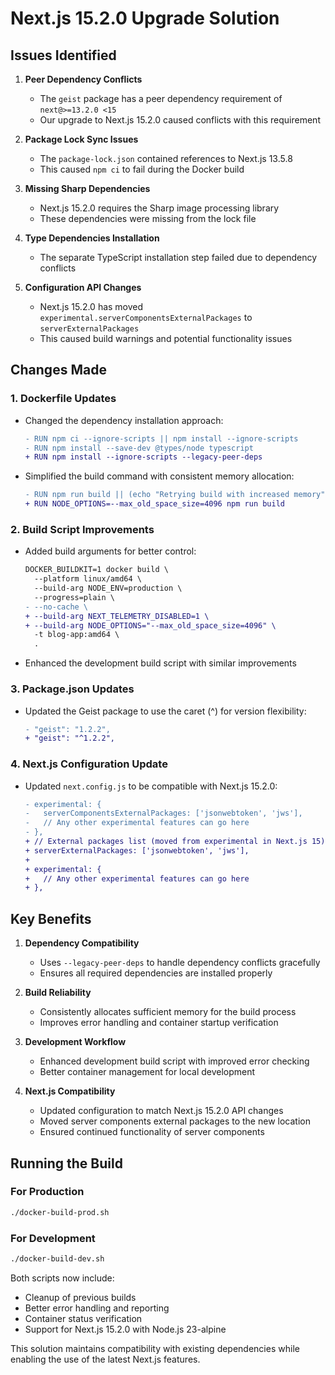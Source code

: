 # Next.js 15.2.0 Upgrade Solution

## Issues Identified

1. **Peer Dependency Conflicts**
   - The `geist` package has a peer dependency requirement of `next@>=13.2.0 <15`
   - Our upgrade to Next.js 15.2.0 caused conflicts with this requirement

2. **Package Lock Sync Issues**
   - The `package-lock.json` contained references to Next.js 13.5.8
   - This caused `npm ci` to fail during the Docker build

3. **Missing Sharp Dependencies**
   - Next.js 15.2.0 requires the Sharp image processing library
   - These dependencies were missing from the lock file

4. **Type Dependencies Installation**
   - The separate TypeScript installation step failed due to dependency conflicts

5. **Configuration API Changes**
   - Next.js 15.2.0 has moved `experimental.serverComponentsExternalPackages` to `serverExternalPackages`
   - This caused build warnings and potential functionality issues

## Changes Made

### 1. Dockerfile Updates

- Changed the dependency installation approach:
  ```diff
  - RUN npm ci --ignore-scripts || npm install --ignore-scripts
  - RUN npm install --save-dev @types/node typescript
  + RUN npm install --ignore-scripts --legacy-peer-deps
  ```

- Simplified the build command with consistent memory allocation:
  ```diff
  - RUN npm run build || (echo "Retrying build with increased memory" && NODE_OPTIONS=--max_old_space_size=4096 npm run build)
  + RUN NODE_OPTIONS=--max_old_space_size=4096 npm run build
  ```

### 2. Build Script Improvements

- Added build arguments for better control:
  ```diff
  DOCKER_BUILDKIT=1 docker build \
    --platform linux/amd64 \
    --build-arg NODE_ENV=production \
    --progress=plain \
  - --no-cache \
  + --build-arg NEXT_TELEMETRY_DISABLED=1 \
  + --build-arg NODE_OPTIONS="--max_old_space_size=4096" \
    -t blog-app:amd64 \
    .
  ```

- Enhanced the development build script with similar improvements

### 3. Package.json Updates

- Updated the Geist package to use the caret (^) for version flexibility:
  ```diff
  - "geist": "1.2.2",
  + "geist": "^1.2.2",
  ```

### 4. Next.js Configuration Update

- Updated `next.config.js` to be compatible with Next.js 15.2.0:
  ```diff
  - experimental: {
  -   serverComponentsExternalPackages: ['jsonwebtoken', 'jws'],
  -   // Any other experimental features can go here
  - },
  + // External packages list (moved from experimental in Next.js 15)
  + serverExternalPackages: ['jsonwebtoken', 'jws'],
  + 
  + experimental: {
  +   // Any other experimental features can go here
  + },
  ```

## Key Benefits

1. **Dependency Compatibility**
   - Uses `--legacy-peer-deps` to handle dependency conflicts gracefully
   - Ensures all required dependencies are installed properly

2. **Build Reliability**
   - Consistently allocates sufficient memory for the build process
   - Improves error handling and container startup verification

3. **Development Workflow**
   - Enhanced development build script with improved error checking
   - Better container management for local development

4. **Next.js Compatibility**
   - Updated configuration to match Next.js 15.2.0 API changes
   - Moved server components external packages to the new location
   - Ensured continued functionality of server components

## Running the Build

### For Production

```bash
./docker-build-prod.sh
```

### For Development

```bash
./docker-build-dev.sh
```

Both scripts now include:
- Cleanup of previous builds
- Better error handling and reporting
- Container status verification
- Support for Next.js 15.2.0 with Node.js 23-alpine

This solution maintains compatibility with existing dependencies while enabling the use of the latest Next.js features. 